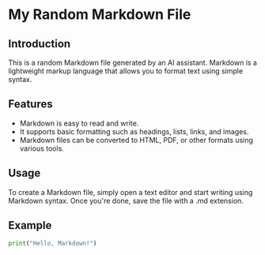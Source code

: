 # My Random Markdown File

## Introduction
This is a random Markdown file generated by an AI assistant. Markdown is a lightweight markup language that allows you to format text using simple syntax.

## Features
- Markdown is easy to read and write.
- It supports basic formatting such as headings, lists, links, and images.
- Markdown files can be converted to HTML, PDF, or other formats using various tools.

## Usage
To create a Markdown file, simply open a text editor and start writing using Markdown syntax. Once you're done, save the file with a .md extension.

## Example
```python
print("Hello, Markdown!")
